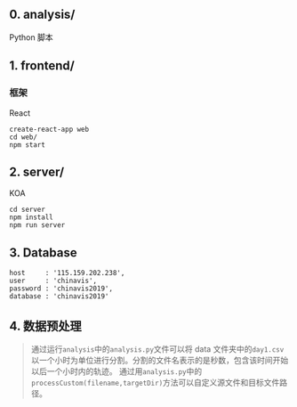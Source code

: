 ## 0. analysis/

Python 脚本

## 1. frontend/

### 框架

React

```
create-react-app web
cd web/
npm start
```

## 2. server/

KOA

```
cd server
npm install
npm run server
```

## 3. Database

```
host     : '115.159.202.238',
user     : 'chinavis',
password : 'chinavis2019',
database : 'chinavis2019'
```

## 4. 数据预处理

> 通过运行`analysis`中的`analysis.py`文件可以将 data 文件夹中的`day1.csv`以一个小时为单位进行分割。分割的文件名表示的是秒数，包含该时间开始以后一个小时内的轨迹。
> 通过用`analysis.py`中的`processCustom(filename,targetDir)`方法可以自定义源文件和目标文件路径。
